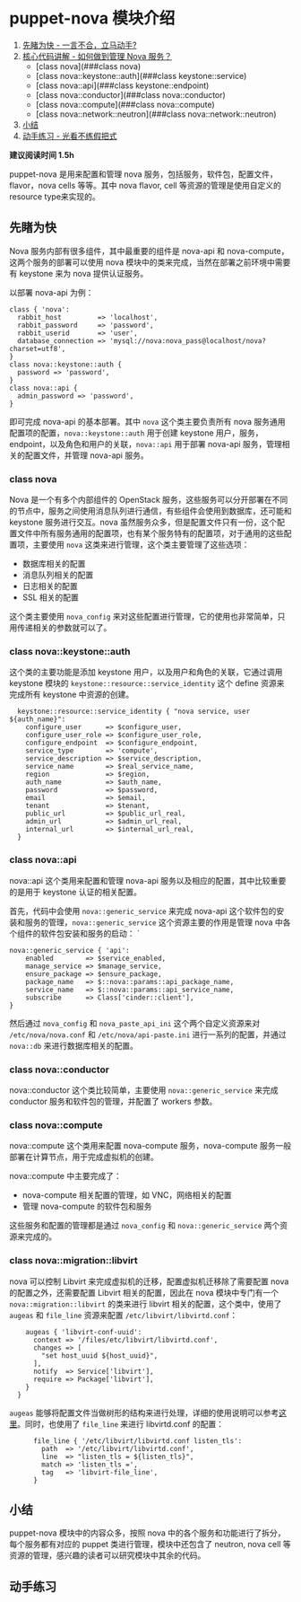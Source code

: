# puppet-nova 模块介绍
1. [先睹为快 - 一言不合，立马动手?](#先睹为快)
2. [核心代码讲解 - 如何做到管理 Nova 服务？](#核心代码讲解)
    - [class nova](###class nova)
    - [class nova::keystone::auth](###class keystone::service)
    - [class nova::api](###class keystone::endpoint)
    - [class nova::conductor](###class nova::conductor)
    - [class nova::compute](###class nova::compute)
    - [class nova::network::neutron](###class nova::network::neutron)
3. [小结](##小结)
4. [动手练习 - 光看不练假把式](##动手练习)

**建议阅读时间 1.5h**

puppet-nova 是用来配置和管理 nova 服务，包括服务，软件包，配置文件，flavor，nova cells 等等。其中 nova flavor, cell 等资源的管理是使用自定义的resource type来实现的。

## 先睹为快
Nova 服务内部有很多组件，其中最重要的组件是 nova-api 和 nova-compute，这两个服务的部署可以使用 nova 模块中的类来完成，当然在部署之前环境中需要有 keystone 来为 nova 提供认证服务。

以部署 nova-api 为例：

```puppet
class { 'nova':
  rabbit_host         => 'localhost',
  rabbit_password     => 'password',
  rabbit_userid       => 'user',
  database_connection => 'mysql://nova:nova_pass@localhost/nova?charset=utf8',
}
class nova::keystone::auth {
  password => 'password',
}
class nova::api {
  admin_password => 'password',
}
```

即可完成 nova-api 的基本部署。其中 `nova` 这个类主要负责所有 nova 服务通用配置项的配置，`nova::keystone::auth` 用于创建 keystone 用户，服务，endpoint，以及角色和用户的关联，`nova::api` 用于部署 nova-api 服务，管理相关的配置文件，并管理 nova-api 服务。

### class nova
Nova 是一个有多个内部组件的 OpenStack 服务，这些服务可以分开部署在不同的节点中，服务之间使用消息队列进行通信，有些组件会使用到数据库，还可能和 keystone 服务进行交互。nova 虽然服务众多，但是配置文件只有一份，这个配置文件中所有服务通用的配置项，也有某个服务特有的配置项，对于通用的这些配置项，主要使用 `nova` 这类来进行管理，这个类主要管理了这些选项：

* 数据库相关的配置
* 消息队列相关的配置
* 日志相关的配置
* SSL 相关的配置

这个类主要使用 `nova_config` 来对这些配置进行管理，它的使用也非常简单，只用传递相关的参数就可以了。

### class nova::keystone::auth
这个类的主要功能是添加 keystone 用户，以及用户和角色的关联，它通过调用 keystone 模块的 `keystone::resource::service_identity` 这个 define 资源来完成所有 keystone 中资源的创建。

```puppet
  keystone::resource::service_identity { "nova service, user ${auth_name}":
    configure_user      => $configure_user,
    configure_user_role => $configure_user_role,
    configure_endpoint  => $configure_endpoint,
    service_type        => 'compute',
    service_description => $service_description,
    service_name        => $real_service_name,
    region              => $region,
    auth_name           => $auth_name,
    password            => $password,
    email               => $email,
    tenant              => $tenant,
    public_url          => $public_url_real,
    admin_url           => $admin_url_real,
    internal_url        => $internal_url_real,
  }
```

### class nova::api
nova::api 这个类用来配置和管理 nova-api 服务以及相应的配置，其中比较重要的是用于 keystone 认证的相关配置。

首先，代码中会使用 `nova::generic_service` 来完成 nova-api 这个软件包的安装和服务的管理，`nova::generic_service` 这个资源主要的作用是管理 nova 中各个组件的软件包安装和服务的启动： `  

```puppet
nova::generic_service { 'api':
    enabled        => $service_enabled,
    manage_service => $manage_service,
    ensure_package => $ensure_package,
    package_name   => $::nova::params::api_package_name,
    service_name   => $::nova::params::api_service_name,
    subscribe      => Class['cinder::client'],
}
```

然后通过 `nova_config` 和 `nova_paste_api_ini` 这个两个自定义资源来对 `/etc/nova/nova.conf` 和 `/etc/nova/api-paste.ini` 进行一系列的配置，并通过 `nova::db` 来进行数据库相关的配置。


### class nova::conductor
nova::conductor 这个类比较简单，主要使用 `nova::generic_service` 来完成 conductor 服务和软件包的管理，并配置了 workers 参数。

### class nova::compute
nova::compute 这个类用来配置 nova-compute 服务，nova-compute 服务一般部署在计算节点，用于完成虚拟机的创建。

nova::compute 中主要完成了：

* nova-compute 相关配置的管理，如 VNC，网络相关的配置
* 管理 nova-compute 的软件包和服务

这些服务和配置的管理都是通过 `nova_config` 和 `nova::generic_service` 两个资源来完成的。

### class nova::migration::libvirt
nova 可以控制 Libvirt 来完成虚拟机的迁移，配置虚拟机迁移除了需要配置 nova 的配置之外，还需要配置 Libvirt 相关的配置，因此在 nova 模块中专门有一个 `nova::migration::libvirt` 的类来进行 libvirt 相关的配置，这个类中，使用了 `augeas` 和 `file_line` 资源来配置 `/etc/libvirt/libvirtd.conf`：

```puppet
    augeas { 'libvirt-conf-uuid':
      context => '/files/etc/libvirt/libvirtd.conf',
      changes => [
        "set host_uuid ${host_uuid}",
      ],
      notify  => Service['libvirt'],
      require => Package['libvirt'],
    }
  }
```

`augeas` 能够将配置文件当做树形的结构来进行处理，详细的使用说明可以参考[这里](https://projects.puppetlabs.com/projects/1/wiki/puppet_augeas)。同时，也使用了 `file_line` 来进行 libvirtd.conf 的配置：

```puppet
      file_line { '/etc/libvirt/libvirtd.conf listen_tls':
        path  => '/etc/libvirt/libvirtd.conf',
        line  => "listen_tls = ${listen_tls}",
        match => 'listen_tls =',
        tag   => 'libvirt-file_line',
      }
  ```
  
 ## 小结
 puppet-nova 模块中的内容众多，按照 nova 中的各个服务和功能进行了拆分，每个服务都有对应的 puppet 类进行管理，模块中还包含了 neutron, nova cell 等资源的管理，感兴趣的读者可以研究模块中其余的代码。
 
 ## 动手练习











